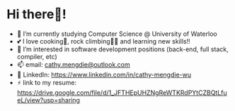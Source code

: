 # Hi there👋!
- 📖 I’m currently studying Computer Science @ University of Waterloo
- 💕 I love cooking🍳, rock climbing🧗‍♀️ and learning new skills!!
- 🌱 I’m interested in software development positions (back-end, full stack, compiler, etc)
- 📫 email: cathy.mengdie@outlook.com
- 📩 LinkedIn: https://www.linkedin.com/in/cathy-mengdie-wu
- ⚡ link to my resume: https://drive.google.com/file/d/1_JFTHEpUHZNgReWTKRdPYtCZBQtLfueL/view?usp=sharing

<!---
cathy-wumengdie/cathy-wumengdie is a ✨ special ✨ repository because its `README.md` (this file) appears on your GitHub profile.
You can click the Preview link to take a look at your changes.
--->
